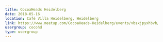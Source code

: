 ```yaml
---
title: CocoaHeads Heidelberg
date: 2018-05-16
location: Café Villa Heidelberg, Heidelberg
link: https://www.meetup.com/CocoaHeads-Heidelberg/events/vbsxjpyxhbvb/
usergroup: cocohd
type: usergroup
---
```

